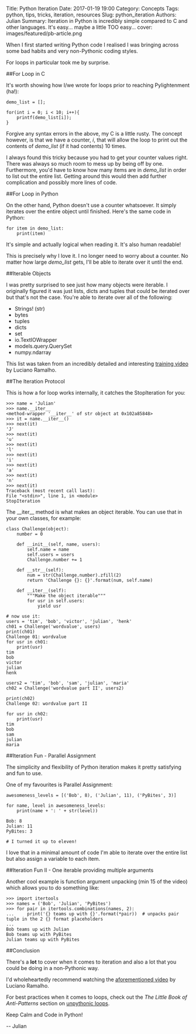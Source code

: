 Title: Python Iteration
Date: 2017-01-19 19:00
Category: Concepts
Tags: python, tips, tricks, iteration, resources
Slug: python_iteration
Authors: Julian
Summary: Iteration in Python is incredibly simple compared to C and other languages. It's easy... maybe a little TOO easy...
cover: images/featured/pb-article.png

When I first started writing Python code I realised I was bringing across some bad habits and very non-Pythonic coding styles.

For loops in particular took me by surprise.


##For Loop in C

It's worth showing how I/we wrote for loops prior to reaching Pylightenment (ha!):

~~~~
demo_list = [];

for(int i = 0; i < 10; i++){
    printf(demo_list[i]);
}
~~~~

Forgive any syntax errors in the above, my C is a little rusty.
The concept however, is that we have a counter, *i*, that will allow the loop to print out the contents of *demo_list* (if it had contents) 10 times.

I always found this tricky because you had to get your counter values right. There was always so much room to mess up by being off by one. Furthermore, you'd have to know how many items are in *demo_list* in order to list out the entire list. Getting around this would then add further complication and possibly more lines of code.


##For Loop in Python

On the other hand, Python doesn't use a counter whatsoever. It simply iterates over the entire object until finished. Here's the same code in Python:

~~~~
for item in demo_list:
    print(item)
~~~~

It's simple and actually logical when reading it. It's also human readable!

This is precisely why I love it. I no longer need to worry about a counter. No matter how large *demo_list* gets, I'll be able to iterate over it until the end.


##Iterable Objects

I was pretty surprised to see just how many objects were iterable. I originally figured it was just lists, dicts and tuples that could be iterated over but that's not the case. You're able to iterate over all of the following:

- Strings! (str)
- bytes
- tuples
- dicts
- set
- io.TextIOWrapper
- models.query.QuerySet
- numpy.ndarray

This list was taken from an incredibly detailed and interesting [training video](https://www.youtube.com/watch?v=o5gByn3RKFI) by Luciano Ramalho.


##The Iteration Protocol

This is how a for loop works internally, it catches the StopIteration for you:

	>>> name = 'Julian'
	>>> name.__iter__
	<method-wrapper '__iter__' of str object at 0x102a85848>
	>>> it = name.__iter__()
	>>> next(it)
	'J'
	>>> next(it)
	'u'
	>>> next(it)
	'l'
	>>> next(it)
	'i'
	>>> next(it)
	'a'
	>>> next(it)
	'n'
	>>> next(it)
	Traceback (most recent call last):
	File "<stdin>", line 1, in <module>
	StopIteration

The \_\_iter\_\_ method is what makes an object iterable. You can use that in your own classes, for example:

	class Challenge(object):
		number = 0
		
		def __init__(self, name, users):
			self.name = name
			self.users = users
			Challenge.number += 1
		
		def __str__(self):
			num = str(Challenge.number).zfill(2)
			return 'Challenge {}: {}'.format(num, self.name)
		
		def __iter__(self):
			"""Make the object iterable"""
			for usr in self.users:
				yield usr

	# now use it:
	users = 'tim', 'bob', 'victor', 'julian', 'henk'
	ch01 = Challenge('wordvalue', users)
	print(ch01)
	Challenge 01: wordvalue
	for usr in ch01:
		print(usr)
	tim
	bob
	victor
	julian
	henk

	users2 = 'tim', 'bob', 'sam', 'julian', 'maria' 
	ch02 = Challenge('wordvalue part II', users2)

	print(ch02)
	Challenge 02: wordvalue part II

	for usr in ch02:
		print(usr)
	tim
	bob
	sam
	julian
	maria

##Iteration Fun - Parallel Assignment

The simplicity and flexibility of Python iteration makes it pretty satisfying and fun to use.

One of my favourites is Parallel Assignment:

~~~~
awesomeness_levels = [('Bob', 8), ('Julian', 11), ('PyBites', 3)]

for name, level in awesomeness_levels:
    print(name + ': ' + str(level))

Bob: 8
Julian: 11
PyBites: 3

# I turned it up to eleven!
~~~~

I love that in a minimal amount of code I'm able to iterate over the entire list but also assign a variable to each item.

##Iteration Fun II - One iterable providing multiple arguments

Another cool example is function argument unpacking (min 15 of the video) which allows you to do something like:

~~~~
>>> import itertools
>>> names = ('Bob', 'Julian', 'PyBites')
>>> for pair in itertools.combinations(names, 2):
...     print('{} teams up with {}'.format(*pair))  # unpacks pair tuple in the 2 {} format placeholders
... 
Bob teams up with Julian
Bob teams up with PyBites
Julian teams up with PyBites
~~~~

##Conclusion

There's a **lot** to cover when it comes to iteration and also a lot that you could be doing in a non-Pythonic way.

I'd wholeheartedly recommend watching the [aforementioned video](https://www.youtube.com/watch?v=o5gByn3RKFI) by Luciano Ramalho.

For best practices when it comes to loops, check out the *The Little Book of Anti-Patterns* section on [unpythonic loops](http://docs.quantifiedcode.com/python-code-patterns/readability/using_an_unpythonic_loop.html).

Keep Calm and Code in Python!

-- Julian
